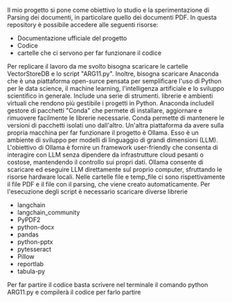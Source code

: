 Il mio progetto si pone come obiettivo lo studio e la sperimentazione di Parsing dei documenti, in particolare quello dei 
documenti PDF.
In questa repository è possibile accedere alle seguenti risorse:
- Documentazione ufficiale del progetto
- Codice
- cartelle che ci servono per far funzionare il codice

Per replicare il lavoro da me svolto bisogna scaricare le cartelle VectorStoreDB e lo script "ARG11.py". Inoltre, bisogna
scaricare Anaconda che è una piattaforma open-surce pensata per semplificare l'uso di Python per le data science, il machine
learning, l'intelligenza artificiale e lo sviluppo scientifico in generale. Include una serie di strumenti. librerie e ambienti
virtuali che rendono più gestibile i progetti in Python. Anaconda includeil gestore di pacchetti "Conda" che permete di
installare, aggiornare e rimuovere facilmente le librerie necessarie. Conda permette di mantenere le versioni di pacchetti
isolati uno dall'altro. Un'altra piattaforma da avere sulla propria macchina per far funzionare il progetto è Ollama. Esso è un
ambiente di sviluppo per modelli di linguaggio di grandi dimensioni (LLM). L'obiettivo di Ollama è fornire un framework
user-friendly che consenta di interagire con LLM senza dipendere da infrastrutture cloud pesanti o costose, mantendendo il
controllo sui propri dati. Ollama consente di scaricare ed eseguire LLM direttamente sul proprio computer, sfruttando le risorse hardware locali. Nelle cartelle file e temp_file ci sono rispettivamente il file PDF e il file con il parsing, che viene creato automaticamente.
Per l'esecuzione degli script è necessario scaricare diverse librerie
- langchain
- langchain_community
- PyPDF2
- python-docx
- pandas
- python-pptx
- pytesseract
- Pillow
- reportlab
- tabula-py

Per far partire il codice basta scrivere nel terminale il comando python ARG11.py e compilerà il codice per farlo partire
